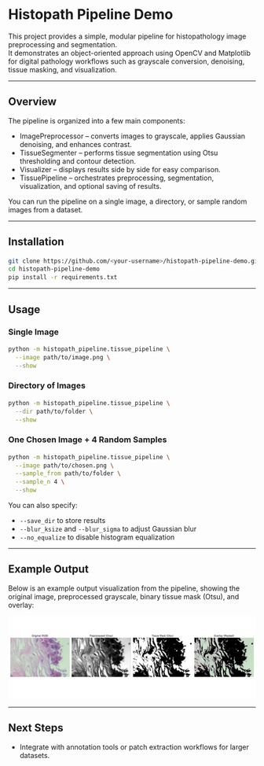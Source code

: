 # Histopath Pipeline Demo

This project provides a simple, modular pipeline for histopathology image preprocessing and segmentation.  
It demonstrates an object-oriented approach using OpenCV and Matplotlib for digital pathology workflows such as grayscale conversion, denoising, tissue masking, and visualization.

---

## Overview

The pipeline is organized into a few main components:

- ImagePreprocessor – converts images to grayscale, applies Gaussian denoising, and enhances contrast.  
- TissueSegmenter – performs tissue segmentation using Otsu thresholding and contour detection.  
- Visualizer – displays results side by side for easy comparison.  
- TissuePipeline – orchestrates preprocessing, segmentation, visualization, and optional saving of results.

You can run the pipeline on a single image, a directory, or sample random images from a dataset.

---

## Installation

```bash
git clone https://github.com/<your-username>/histopath-pipeline-demo.git
cd histopath-pipeline-demo
pip install -r requirements.txt
```

---

## Usage

### Single Image
```bash
python -m histopath_pipeline.tissue_pipeline \
  --image path/to/image.png \
  --show
```

### Directory of Images
```bash
python -m histopath_pipeline.tissue_pipeline \
  --dir path/to/folder \
  --show
```

### One Chosen Image + 4 Random Samples
```bash
python -m histopath_pipeline.tissue_pipeline \
  --image path/to/chosen.png \
  --sample_from path/to/folder \
  --sample_n 4 \
  --show
```

You can also specify:
- `--save_dir` to store results
- `--blur_ksize` and `--blur_sigma` to adjust Gaussian blur
- `--no_equalize` to disable histogram equalization

---

## Example Output

Below is an example output visualization from the pipeline, showing the original image, preprocessed grayscale, binary tissue mask (Otsu), and overlay:

<p align="center">
  <img src="images/otsu.png" alt="Example output of the histopath pipeline" width="800"/>
</p>

---

## Next Steps
- Integrate with annotation tools or patch extraction workflows for larger datasets.
